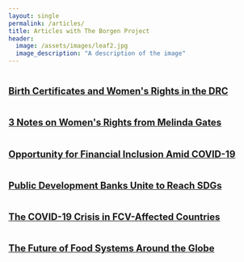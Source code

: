 ```yaml
---
layout: single
permalink: /articles/
title: Articles with The Borgen Project
header:
  image: /assets/images/leaf2.jpg
  image_description: "A description of the image"
---
```



<html>
<head>
<style>
.myDiv {
  font-size: 1.3em;
}
</style>
</head>
<body>
<div class="myDiv">

<p> <br> <b> <a href="https://borgenproject.org/womens-rights-in-the-drc/">Birth Certificates and Women's Rights in the DRC</a> 

<p> <br> <b> <a href="https://www.borgenmagazine.com/3-notes-on-womens-rights-from-melinda-gates/">3 Notes on Women's Rights from Melinda Gates</a> 

<p> <br> <b> <a href="https://www.borgenmagazine.com/opportunity-for-financial-inclusion/">Opportunity for Financial Inclusion Amid COVID-19</a> 

<p> <br> <b> <a href="https://borgenproject.org/public-development-banks/">Public Development Banks Unite to Reach SDGs</a>

<p> <br> <b> <a href="https://www.borgenmagazine.com/fcv-affected-countries/">The COVID-19 Crisis in FCV-Affected Countries</a>

<p> <br> <b> <a href="https://borgenproject.org/food-systems/">The Future of Food Systems Around the Globe</a>

